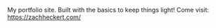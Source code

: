 My portfolio site. Built with the basics to keep things light! Come visit: https://zachheckert.com/
